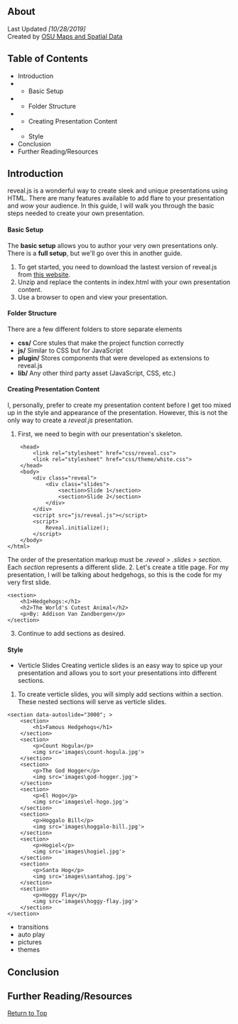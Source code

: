 ## About
Last Updated *[10/28/2019]*   
Created by [OSU Maps and Spatial Data](https://info.library.okstate.edu/map-room)


## Table of Contents
- Introduction 
- - Basic Setup
- - Folder Structure
- - Creating Presentation Content
- - Style
- Conclusion
- Further Reading/Resources

## Introduction
reveal.js is a wonderful way to create sleek and unique presentations using HTML.
There are many features available to add flare to your presentation and *wow* your audience.
In this guide, I will walk you through the basic steps needed to create your own presentation.

#### Basic Setup
The **basic setup** allows you to author your very own presentations only. There is a **full setup**, but we'll go over this in another guide. 
1. To get started, you need to download the lastest version of reveal.js from [this website](https://github.com/hakimel/reveal.js/releases).
2. Unzip and replace the contents in index.html with your own presentation content.
3. Use a browser to open and view your presentation.

#### Folder Structure
There are a few different folders to store separate elements
- **css/** Core stules that make the project function correctly
- **js/** Similar to CSS but for JavaScript
- **plugin/** Stores components that were developed as extensions to reveal.js
- **lib/** Any other third party asset (JavaScript, CSS, etc.)

#### Creating Presentation Content
I, personally, prefer to create my presentation content before I get too mixed up in the style and appearance of the presentation. However, this is not the only way to create a *reveal.js* presentation. 

1. First, we need to begin with our presentation's skeleton. 
```<html>
	<head>
		<link rel="stylesheet" href="css/reveal.css">
		<link rel="stylesheet" href="css/theme/white.css">
	</head>
	<body>
		<div class="reveal">
			<div class="slides">
				<section>Slide 1</section>
				<section>Slide 2</section>
			</div>
		</div>
		<script src="js/reveal.js"></script>
		<script>
			Reveal.initialize();
		</script>
	</body>
</html>
```
The order of the presentation markup must be *.reveal > .slides > section*. Each *section* represents a different slide. 
2. Let's create a title page. For my presentation, I will be talking about hedgehogs, so this is the code for my very first slide. 
```
<section>
	<h1>Hedgehogs:</h1>
	<h2>The World's Cutest Animal</h2>
	<p>By: Addison Van Zandbergen</p>	
</section>
```
3. Continue to add sections as desired.

#### Style
- Verticle Slides
Creating verticle slides is an easy way to spice up your presentation and allows you to sort your presentations into different sections.
1. To create verticle slides, you will simply add sections within a section. These nested sections will serve as verticle slides.
```
<section data-autoslide="3000"; >
	<section>
		<h1>Famous Hedgehogs</h1>
	</section>
	<section>
		<p>Count Hogula</p>
		<img src='images\count-hogula.jpg'>
	</section>
	<section>
		<p>The God Hogger</p>
		<img src='images\god-hogger.jpg'>
	</section>
	<section>
		<p>El Hogo</p>
		<img src='images\el-hogo.jpg'>
	</section>
	<section>
		<p>Hoggalo Bill</p>
		<img src='images\hoggalo-bill.jpg'>
	</section>
	<section>
		<p>Hogiel</p>
		<img src='images\hogiel.jpg'>
	</section>
	<section>
		<p>Santa Hog</p>
		<img src='images\santahog.jpg'>
	</section>
	<section>
		<p>Hoggy Flay</p>
		<img src='images\hoggy-flay.jpg'>
	</section>
</section>
```
- transitions
- auto play
- pictures
- themes

## Conclusion

## Further Reading/Resources


[Return to Top](#about)
